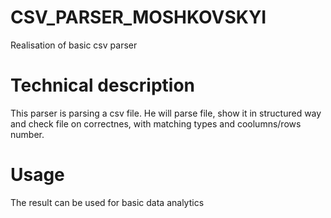 # CSV_PARSER_MOSHKOVSKYI
Realisation of basic csv parser
# Technical description
This parser is parsing a csv file.
He will parse file, show it in structured way and check file on correctnes, with matching types and coolumns/rows number.
# Usage
The result can be used for basic data analytics